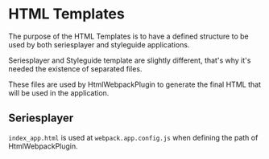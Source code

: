 # HTML Templates

The purpose of the HTML Templates is to have a defined structure to be used by both seriesplayer and styleguide applications.

Seriesplayer and Styleguide template are slightly different, that's why it's needed the existence of separated files.

These files are used by HtmlWebpackPlugin to generate the final HTML that will be used in the application.

## Seriesplayer

`index_app.html` is used at `webpack.app.config.js` when defining the path of HtmlWebpackPlugin.
